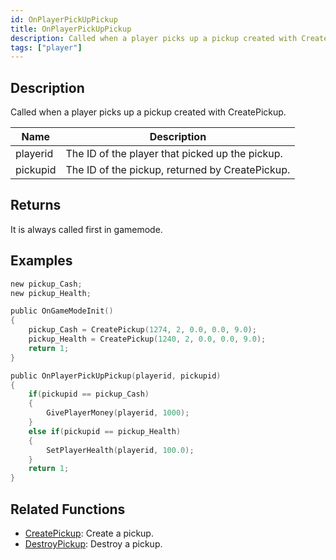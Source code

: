 ```yaml
---
id: OnPlayerPickUpPickup
title: OnPlayerPickUpPickup
description: Called when a player picks up a pickup created with CreatePickup.
tags: ["player"]
---
```


## Description

Called when a player picks up a pickup created with CreatePickup.

| Name     | Description                                     |
| -------- | ----------------------------------------------- |
| playerid | The ID of the player that picked up the pickup. |
| pickupid | The ID of the pickup, returned by CreatePickup. |

## Returns

It is always called first in gamemode.

## Examples

```c
new pickup_Cash;
new pickup_Health;

public OnGameModeInit()
{
    pickup_Cash = CreatePickup(1274, 2, 0.0, 0.0, 9.0);
    pickup_Health = CreatePickup(1240, 2, 0.0, 0.0, 9.0);
    return 1;
}

public OnPlayerPickUpPickup(playerid, pickupid)
{
    if(pickupid == pickup_Cash)
    {
        GivePlayerMoney(playerid, 1000);
    }
    else if(pickupid == pickup_Health)
    {
        SetPlayerHealth(playerid, 100.0);
    }
    return 1;
}
```

## Related Functions

- [CreatePickup](../functions/CreatePickup.md): Create a pickup.
- [DestroyPickup](../functions/DestroyPickup.md): Destroy a pickup.
